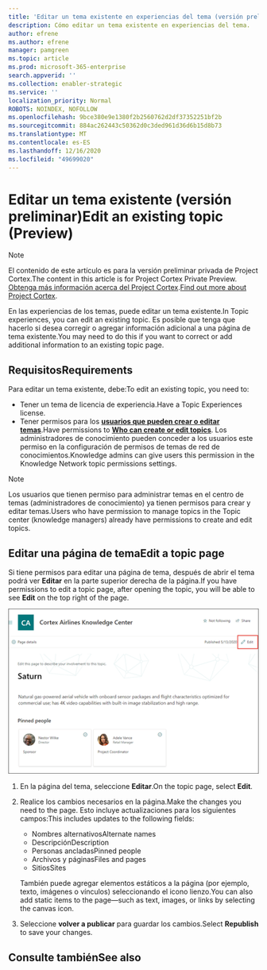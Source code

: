 ```yaml
---
title: 'Editar un tema existente en experiencias del tema (versión preliminar) '
description: Cómo editar un tema existente en experiencias del tema.
author: efrene
ms.author: efrene
manager: pamgreen
ms.topic: article
ms.prod: microsoft-365-enterprise
search.appverid: ''
ms.collection: enabler-strategic
ms.service: ''
localization_priority: Normal
ROBOTS: NOINDEX, NOFOLLOW
ms.openlocfilehash: 9bce380e9e1380f2b2560762d2df37352251bf2b
ms.sourcegitcommit: 884ac262443c50362d0c3ded961d36d6b15d8b73
ms.translationtype: MT
ms.contentlocale: es-ES
ms.lasthandoff: 12/16/2020
ms.locfileid: "49699020"
---
```

# <a name="edit-an-existing-topic-preview"></a><span data-ttu-id="2c737-103">Editar un tema existente (versión preliminar)</span><span class="sxs-lookup"><span data-stu-id="2c737-103">Edit an existing topic (Preview)</span></span>

> [!Note] 
> <span data-ttu-id="2c737-104">El contenido de este artículo es para la versión preliminar privada de Project Cortex.</span><span class="sxs-lookup"><span data-stu-id="2c737-104">The content in this article is for Project Cortex Private Preview.</span></span> <span data-ttu-id="2c737-105">[Obtenga más información acerca del Project Cortex](https://aka.ms/projectcortex).</span><span class="sxs-lookup"><span data-stu-id="2c737-105">[Find out more about Project Cortex](https://aka.ms/projectcortex).</span></span>

<span data-ttu-id="2c737-106">En las experiencias de los temas, puede editar un tema existente.</span><span class="sxs-lookup"><span data-stu-id="2c737-106">In Topic experiences, you can edit an existing topic.</span></span> <span data-ttu-id="2c737-107">Es posible que tenga que hacerlo si desea corregir o agregar información adicional a una página de tema existente.</span><span class="sxs-lookup"><span data-stu-id="2c737-107">You may need to do this if you want to correct or add additional information to an existing topic page.</span></span> 

## <a name="requirements"></a><span data-ttu-id="2c737-108">Requisitos</span><span class="sxs-lookup"><span data-stu-id="2c737-108">Requirements</span></span>

<span data-ttu-id="2c737-109">Para editar un tema existente, debe:</span><span class="sxs-lookup"><span data-stu-id="2c737-109">To edit an existing topic, you need to:</span></span>
- <span data-ttu-id="2c737-110">Tener un tema de licencia de experiencia.</span><span class="sxs-lookup"><span data-stu-id="2c737-110">Have a Topic Experiences license.</span></span>
- <span data-ttu-id="2c737-111">Tener permisos para los [**usuarios que pueden crear o editar temas**](https://docs.microsoft.com/microsoft-365/knowledge/topic-experiences-user-permissions).</span><span class="sxs-lookup"><span data-stu-id="2c737-111">Have permissions to [**Who can create or edit topics**](https://docs.microsoft.com/microsoft-365/knowledge/topic-experiences-user-permissions).</span></span> <span data-ttu-id="2c737-112">Los administradores de conocimiento pueden conceder a los usuarios este permiso en la configuración de permisos de temas de red de conocimientos.</span><span class="sxs-lookup"><span data-stu-id="2c737-112">Knowledge admins can give users this permission in the Knowledge Network topic permissions settings.</span></span> 

> [!Note] 
> <span data-ttu-id="2c737-113">Los usuarios que tienen permiso para administrar temas en el centro de temas (administradores de conocimiento) ya tienen permisos para crear y editar temas.</span><span class="sxs-lookup"><span data-stu-id="2c737-113">Users who have permission to manage topics in the Topic center (knowledge managers) already have permissions to create and edit topics.</span></span>

## <a name="edit-a-topic-page"></a><span data-ttu-id="2c737-114">Editar una página de tema</span><span class="sxs-lookup"><span data-stu-id="2c737-114">Edit a topic page</span></span>

<span data-ttu-id="2c737-115">Si tiene permisos para editar una página de tema, después de abrir el tema podrá ver **Editar** en la parte superior derecha de la página.</span><span class="sxs-lookup"><span data-stu-id="2c737-115">If you have permissions to edit a topic page, after opening the topic, you will be able to see **Edit** on the top right of the page.</span></span>

   ![Control de edición](../media/knowledge-management/topic-page-edit.png) </br> 

1. <span data-ttu-id="2c737-117">En la página del tema, seleccione **Editar**.</span><span class="sxs-lookup"><span data-stu-id="2c737-117">On the topic page, select **Edit**.</span></span>

2. <span data-ttu-id="2c737-118">Realice los cambios necesarios en la página.</span><span class="sxs-lookup"><span data-stu-id="2c737-118">Make the changes you need to the page.</span></span> <span data-ttu-id="2c737-119">Esto incluye actualizaciones para los siguientes campos:</span><span class="sxs-lookup"><span data-stu-id="2c737-119">This includes updates to the following fields:</span></span>

    -  <span data-ttu-id="2c737-120">Nombres alternativos</span><span class="sxs-lookup"><span data-stu-id="2c737-120">Alternate names</span></span>
    -  <span data-ttu-id="2c737-121">Descripción</span><span class="sxs-lookup"><span data-stu-id="2c737-121">Description</span></span>
    -  <span data-ttu-id="2c737-122">Personas ancladas</span><span class="sxs-lookup"><span data-stu-id="2c737-122">Pinned people</span></span>
    -  <span data-ttu-id="2c737-123">Archivos y páginas</span><span class="sxs-lookup"><span data-stu-id="2c737-123">Files and pages</span></span>
    -  <span data-ttu-id="2c737-124">Sitios</span><span class="sxs-lookup"><span data-stu-id="2c737-124">Sites</span></span>

    <span data-ttu-id="2c737-125">También puede agregar elementos estáticos a la página (por ejemplo, texto, imágenes o vínculos) seleccionando el icono lienzo.</span><span class="sxs-lookup"><span data-stu-id="2c737-125">You can also add static items to the page—such as text, images, or links by selecting the canvas icon.</span></span>

3. <span data-ttu-id="2c737-126">Seleccione **volver a publicar** para guardar los cambios.</span><span class="sxs-lookup"><span data-stu-id="2c737-126">Select **Republish** to save your changes.</span></span>


## <a name="see-also"></a><span data-ttu-id="2c737-127">Consulte también</span><span class="sxs-lookup"><span data-stu-id="2c737-127">See also</span></span>



  






